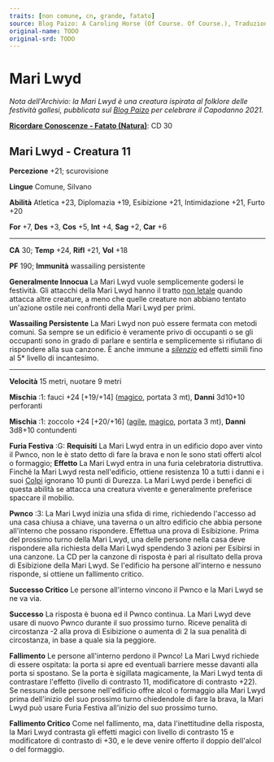 ```yaml
---
traits: [non comune, cn, grande, fatato]
source: Blog Paizo: A Caroling Horse (Of Course. Of Course.), Traduzione amatoriale dell'Archivio approvata da Giochi Uniti
original-name: TODO
original-srd: TODO
---
```


# Mari Lwyd

_Nota dell'Archivio: la Mari Lwyd è una creatura ispirata al folklore delle
festività gallesi, pubblicata sul
[Blog Paizo](https://paizo.com/community/blog/v5748dyo6shj6) per celebrare il
Capodanno 2021._

**[Ricordare Conoscenze - Fatato (Natura)](/azioni/ricordare-conoscenze)**: CD
30

## Mari Lwyd - Creatura 11

**Percezione** +21; scurovisione

**Lingue** Comune, Silvano

**Abilità** Atletica +23, Diplomazia +19, Esibizione +21, Intimidazione +21,
Furto +20

**For** +7, **Des** +3, **Cos** +5, **Int** +4, **Sag** +2, **Car** +6

---

**CA** 30; **Temp** +24, **Rifl** +21, **Vol** +18

**PF** 190; **Immunità** wassailing persistente

**Generalmente Innocua** La Mari Lwyd vuole semplicemente godersi le festività.
Gli attacchi della Mari Lwyd hanno il tratto [non letale](/tratti/non-letale)
quando attacca altre creature, a meno che quelle creature non abbiano tentato
un'azione ostile nei confronti della Mari Lwyd per primi.

**Wassailing Persistente** La Mari Lwyd non può essere fermata con metodi
comuni. Sa sempre se un edificio è veramente privo di occupanti o se gli
occupanti sono in grado di parlare e sentirla e semplicemente si rifiutano di
rispondere alla sua canzone. È anche immune a
_[silenzio](/incantesimi/silenzio)_ ed effetti simili fino al 5\* livello di
incantesimo.

---

**Velocità** 15 metri, nuotare 9 metri

**Mischia** :1: fauci +24 \[+19/+14] ([magico](/tratti/magico), portata 3 mt),
**Danni** 3d10+10 perforanti

**Mischia** :1: zoccolo +24 \[+20/+16] ([agile](/tratti/agile),
[magico](/tratti/magico), portata 3 mt), **Danni** 3d8+10 contundenti

**Furia Festiva** :G: **Requisiti** La Mari Lwyd entra in un edificio dopo aver
vinto il Pwnco, non le è stato detto di fare la brava e non le sono stati
offerti alcol o formaggio; **Effetto** La Mari Lwyd entra in una furia
celebratoria distruttiva. Finché la Mari Lwyd resta nell'edificio, ottiene
resistenza 10 a tutti i danni e i suoi [Colpi](/azioni/colpire) ignorano 10
punti di Durezza. La Mari Lwyd perde i benefici di questa abilità se attacca una
creatura vivente e generalmente preferisce spaccare il mobilio.

**Pwnco** :3: La Mari Lwyd inizia una sfida di rime, richiedendo l'accesso ad
una casa chiusa a chiave, una taverna o un altro edificio che abbia persone
all'interno che possano rispondere. Effettua una prova di Esibizione. Prima del
prossimo turno della Mari Lwyd, una delle persone nella casa deve rispondere
alla richiesta della Mari Lwyd spendendo 3 azioni per Esibirsi in una canzone.
La CD per la canzone di risposta è pari al risultato della prova di Esibizione
della Mari Lwyd. Se l'edificio ha persone all'interno e nessuno risponde, si
ottiene un fallimento critico.

**Successo Critico** Le persone all'interno vincono il Pwnco e la Mari Lwyd se
ne va via.

**Successo** La risposta è buona ed il Pwnco continua. La Mari Lwyd deve usare
di nuovo Pwnco durante il suo prossimo turno. Riceve penalità di circostanza -2
alla prova di Esibizione o aumenta di 2 la sua penalità di circostanza, in base
a quale sia la peggiore.

**Fallimento** Le persone all'interno perdono il Pwnco! La Mari Lwyd richiede di
essere ospitata: la porta si apre ed eventuali barriere messe davanti alla porta
si spostano. Se la porta è sigillata magicamente, la Mari Lwyd tenta di
contrastare l'effetto (livello di contrasto 11, modificatore di contrasto +22).
Se nessuna delle persone nell'edificio offre alcol o formaggio alla Mari Lwyd
prima dell'inizio del suo prossimo turno chiedendole di fare la brava, la Mari
Lwyd può usare Furia Festiva all'inizio del suo prossimo turno.

**Fallimento Critico** Come nel fallimento, ma, data l'inettitudine della
risposta, la Mari Lwyd contrasta gli effetti magici con livello di contrasto 15
e modificatore di contrasto di +30, e le deve venire offerto il doppio
dell'alcol o del formaggio.
